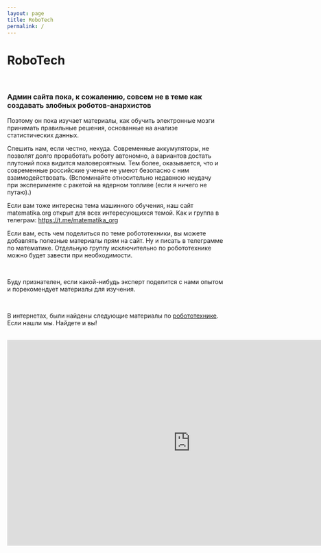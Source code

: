 ```yaml
---
layout: page
title: RoboTech
permalink: /
---
```


# RoboTech

<br/>

### Админ сайта пока, к сожалению, совсем не в теме как создавать злобных роботов-анархистов

Поэтому он пока изучает материалы, как обучить электронные мозги принимать правильные решения, основанные на анализе статистических данных.

Спешить нам, если честно, некуда. Современные аккумуляторы, не позволят долго проработать роботу автономно, а вариантов достать плутоний пока видится маловероятным. Тем более, оказывается, что и современные российские ученые не умеют безопасно с ним взаимодействовать. (Вспоминайте относительно недавнюю неудачу при эксперименте с ракетой на ядерном топливе (если я ничего не путаю).)

Если вам тоже интересна тема машинного обучения, наш сайт matematika.org открыт для всех интересующихся темой. Как и группа в телеграм: https://t.me/matematika_org

Если вам, есть чем поделиться по теме робототехники, вы можете добавлять полезные материалы прям на сайт. Ну и писать в телеграмме по математике. Отдельную группу исключительно по робототехнике можно будет завести при необходимости.

<br/>

Буду признателен, если какой-нибудь эксперт поделится с нами опытом и порекомендует материалы для изучения.

<br/>

В интернетах, были найдены следующие материалы по <a href="/robotics/">робототехнике</a>. Если нашли мы. Найдете и вы!

<br/>

<div align="center">
    <iframe width="853" height="480" src="https://www.youtube.com/embed/p9LGYVbaQco" frameborder="0" allow="accelerometer; autoplay; encrypted-media; gyroscope; picture-in-picture" allowfullscreen></iframe>
</div>
